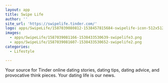 ```yaml
---
layout: app
title: Swipe Life
author: ''
site_url: 'https://swipelife.tinder.com/'
logo: apps/SwipeLife/1587039080812-1538457815684-swipelife-icon-512x512.png
images:
  - apps/SwipeLife/1587039081166-1538433530639-swipelife3.png
  - apps/SwipeLife/1587039081607-1538433530652-swipelife2.png
categories:
  - Lifestyle

---
```

Your source for Tinder online dating stories, dating tips, dating advice, and provocative think pieces. Your dating life is our news.

